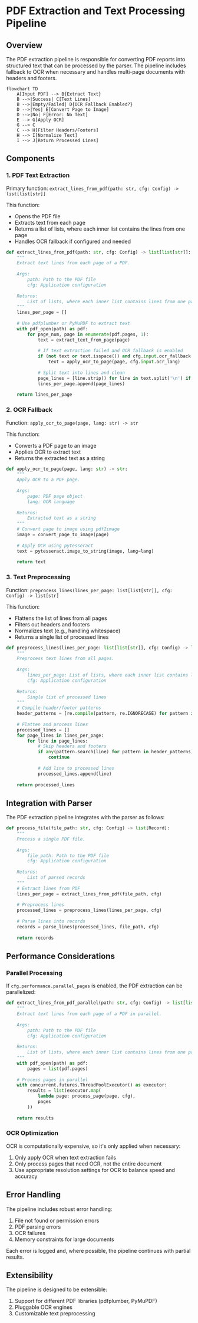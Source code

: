 # PDF Extraction and Text Processing Pipeline

## Overview

The PDF extraction pipeline is responsible for converting PDF reports into structured text that can be processed by the parser. The pipeline includes fallback to OCR when necessary and handles multi-page documents with headers and footers.

```mermaid
flowchart TD
    A[Input PDF] --> B{Extract Text}
    B -->|Success| C[Text Lines]
    B -->|Empty/Failed| D{OCR Fallback Enabled?}
    D -->|Yes| E[Convert Page to Image]
    D -->|No| F[Error: No Text]
    E --> G[Apply OCR]
    G --> C
    C --> H[Filter Headers/Footers]
    H --> I[Normalize Text]
    I --> J[Return Processed Lines]
```

## Components

### 1. PDF Text Extraction

Primary function: `extract_lines_from_pdf(path: str, cfg: Config) -> list[list[str]]`

This function:
- Opens the PDF file
- Extracts text from each page
- Returns a list of lists, where each inner list contains the lines from one page
- Handles OCR fallback if configured and needed

```python
def extract_lines_from_pdf(path: str, cfg: Config) -> list[list[str]]:
    """
    Extract text lines from each page of a PDF.
    
    Args:
        path: Path to the PDF file
        cfg: Application configuration
        
    Returns:
        List of lists, where each inner list contains lines from one page
    """
    lines_per_page = []
    
    # Use pdfplumber or PyMuPDF to extract text
    with pdf_open(path) as pdf:
        for page_num, page in enumerate(pdf.pages, 1):
            text = extract_text_from_page(page)
            
            # If text extraction failed and OCR fallback is enabled
            if (not text or text.isspace()) and cfg.input.ocr_fallback:
                text = apply_ocr_to_page(page, cfg.input.ocr_lang)
                
            # Split text into lines and clean
            page_lines = [line.strip() for line in text.split('\n') if line.strip()]
            lines_per_page.append(page_lines)
            
    return lines_per_page
```

### 2. OCR Fallback

Function: `apply_ocr_to_page(page, lang: str) -> str`

This function:
- Converts a PDF page to an image
- Applies OCR to extract text
- Returns the extracted text as a string

```python
def apply_ocr_to_page(page, lang: str) -> str:
    """
    Apply OCR to a PDF page.
    
    Args:
        page: PDF page object
        lang: OCR language
        
    Returns:
        Extracted text as a string
    """
    # Convert page to image using pdf2image
    image = convert_page_to_image(page)
    
    # Apply OCR using pytesseract
    text = pytesseract.image_to_string(image, lang=lang)
    
    return text
```

### 3. Text Preprocessing

Function: `preprocess_lines(lines_per_page: list[list[str]], cfg: Config) -> list[str]`

This function:
- Flattens the list of lines from all pages
- Filters out headers and footers
- Normalizes text (e.g., handling whitespace)
- Returns a single list of processed lines

```python
def preprocess_lines(lines_per_page: list[list[str]], cfg: Config) -> list[str]:
    """
    Preprocess text lines from all pages.
    
    Args:
        lines_per_page: List of lists, where each inner list contains lines from one page
        cfg: Application configuration
        
    Returns:
        Single list of processed lines
    """
    # Compile header/footer patterns
    header_patterns = [re.compile(pattern, re.IGNORECASE) for pattern in cfg.parsing.header_patterns]
    
    # Flatten and process lines
    processed_lines = []
    for page_lines in lines_per_page:
        for line in page_lines:
            # Skip headers and footers
            if any(pattern.search(line) for pattern in header_patterns):
                continue
                
            # Add line to processed lines
            processed_lines.append(line)
            
    return processed_lines
```

## Integration with Parser

The PDF extraction pipeline integrates with the parser as follows:

```python
def process_file(file_path: str, cfg: Config) -> list[Record]:
    """
    Process a single PDF file.
    
    Args:
        file_path: Path to the PDF file
        cfg: Application configuration
        
    Returns:
        List of parsed records
    """
    # Extract lines from PDF
    lines_per_page = extract_lines_from_pdf(file_path, cfg)
    
    # Preprocess lines
    processed_lines = preprocess_lines(lines_per_page, cfg)
    
    # Parse lines into records
    records = parse_lines(processed_lines, file_path, cfg)
    
    return records
```

## Performance Considerations

### Parallel Processing

If `cfg.performance.parallel_pages` is enabled, the PDF extraction can be parallelized:

```python
def extract_lines_from_pdf_parallel(path: str, cfg: Config) -> list[list[str]]:
    """
    Extract text lines from each page of a PDF in parallel.
    
    Args:
        path: Path to the PDF file
        cfg: Application configuration
        
    Returns:
        List of lists, where each inner list contains lines from one page
    """
    with pdf_open(path) as pdf:
        pages = list(pdf.pages)
        
    # Process pages in parallel
    with concurrent.futures.ThreadPoolExecutor() as executor:
        results = list(executor.map(
            lambda page: process_page(page, cfg),
            pages
        ))
        
    return results
```

### OCR Optimization

OCR is computationally expensive, so it's only applied when necessary:

1. Only apply OCR when text extraction fails
2. Only process pages that need OCR, not the entire document
3. Use appropriate resolution settings for OCR to balance speed and accuracy

## Error Handling

The pipeline includes robust error handling:

1. File not found or permission errors
2. PDF parsing errors
3. OCR failures
4. Memory constraints for large documents

Each error is logged and, where possible, the pipeline continues with partial results.

## Extensibility

The pipeline is designed to be extensible:

1. Support for different PDF libraries (pdfplumber, PyMuPDF)
2. Pluggable OCR engines
3. Customizable text preprocessing